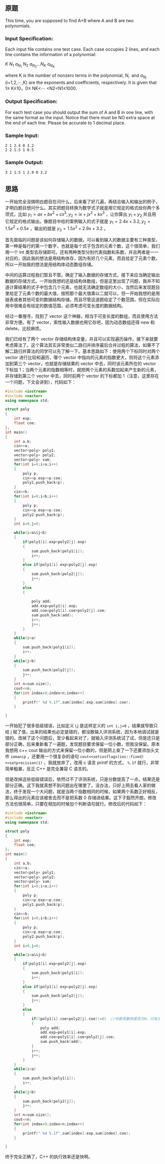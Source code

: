## 原题

This time, you are supposed to find A+B where A and B are two polynomials.

### Input Specification:

Each input file contains one test case. Each case occupies 2 lines, and each line contains the information of a polynomial:

 $K\ N_1\ a_{N_1}\ N_2\ a_{N_2}...N_K\ a_{N_K}$ 

where K is the number of nonzero terms in the polynomial, $N_i$ ​​ and $a_{N_i}$ (i=1,2,⋯,K) are the exponents and coefficients, respectively. It is given that 1≤ K≤10，0≤ N​K​​<⋯ <N​2​​<N​1​​≤1000.

### Output Specification:

For each test case you should output the sum of A and B in one line, with the same format as the input. Notice that there must be NO extra space at the end of each line. Please be accurate to 1 decimal place.

### Sample Input:

```
2 1 2.4 0 3.2
2 2 1.5 1 0.5
```

### Sample Output:

```
3 2 1.5 1 2.9 0 3.2
```

## 思路

一开始完全没搞明白题目在问什么，后来看了好几遍，再结合输入和输出的例子，才明白题目想问什么。其实把题目转换为数学式子就是用它规定的格式给你两个多项式，比如 $y_1=ax+bx^2+cx^3,y_2=ix+jx^2+kx^3$ ，让你算出 $y_1+y_2$ 并且用它规定的格式输出。像题目中给的案例输入的式子就是 $y_1=2.4x+3.2,y_2=1.5x^2+0.5x$ ，输出的就是 $y_3=1.5x^2+2.9x+3.2$ 。

首先面临的问题是该如何存储输入的数据，可以看到输入的数据主要有三种类型，第一种是每行的第一个数字，也就是每个式子包含的元素个数，这个很简单，我们用一个 int 类型去存储即可。还有两种类型分别代表指数和系数，并且两者是一一对应的，因此我的想法是用结构体存，因为有好几个元素，而且给定了元素个数，所以一开始我的想法是用结构体动态数组存储。

中间的运算过程我们暂且不管。确定了输入数据的存储方式，接下来应当确定输出数据的存储方式。一开始我想的还是结构体数组，但是这里出现了问题，我并不知道计算结果的式子中包含几个元素，也就无法确定数组的大小，当然后来发现题目里给定了元素个数的最大值，按照那个最大值乘以二就可以，但一开始我想的是用链表或者其他可变的数据结构存储，而且尽管这道题给定了个数范围，但在实际应用中很难会有给定的数值范围，必须考虑可变长度的数据结构。

经过一番搜寻，找到了 vector 这个神器，相当于可变长度的数组，而且使用方法非常方便。有了 vector，索性输入数据也用它存吧，因为动态数组还得 new 和 delete，比较麻烦。

我们已经有了两个 vector 存储结构体变量，并且可以实现遍历操作，接下来就要考虑算法了。这个算法其实非常类似二路归并排序最后合并过程的算法，如果不了解二路归并算法的同学可以先了解一下。基本思路如下：使用两个下标同时对两个 vector 进行比较和遍历，哪个 vector 中指向的元素的指数更大，则将这个元素添加到第三个 vector，也就是存储结果的 vector 中去，同时该元素所在的 vector 下标加 1；当两个元素的指数相等时，就把两个元素的系数加起来产生新的元素，并存储到第三个 vector 中去，同时前两个 vector 的下标都加 1（注意，这里存在一个问题，下文会讲到），代码如下：

```cpp
#include <iostream>
#include <vector>
using namespace std;

struct poly
{
    int exp;
    float coe;
};
int main()
{
    int a,b;
    cin>>a;
    vector<poly> poly1;
    vector<poly> poly2;
    vector<poly> sum;
    for(int i=0;i<a;i++)
    {
        poly p;
        cin>>p.exp>>p.coe;
        poly1.push_back(p);
    }
    cin>>b;
    for(int i=0;i<b;i++)
    {
        poly p;
        cin>>p.exp>>p.coe;
        poly2.push_back(p);
    }
    int i=0,j=0;

    while(i<a&&j<b)
    {
        if(poly1[i].exp>poly2[j].exp)
        {
            sum.push_back(poly1[i]);
            i++;
        }
        else if(poly1[i].exp<poly2[j].exp)
        {
            sum.push_back(poly2[j]);
            j++;
        }
        else
        {
            
            poly add;
            add.exp=poly1[i].exp;
            add.coe=poly1[i].coe+poly2[j].coe;
            sum.push_back(add);
            i++;
            j++;
        }
    }
    while(i<a)
    {
        sum.push_back(poly1[i]);
        i++;
    }
    while(j<b)
    {
        sum.push_back(poly2[j]);
        j++;
    }
    int n=sum.size();
    cout<<n;
    for(int index=0;index<n;index++)
    {
        printf(" %d %.1f",sum[index].exp,sum[index].coe);
    }

}

```

一开始犯了很多低级错误，比如定义 i,j 是这样定义的 `int i,j=0` ，结果就导致只给 j 赋了值，出来的结果也必定是错的，都没敢输入评测系统，因为本地调试就是错的。改掉了这个问题后，至少看起来对了，就输入评测系统试了试，但是还只是部分正确，后来重新看了一遍题，发现题目要求保留一位小数，但我没保留。原本我想用 c++ cout 输出的方式来保留一位小数的，但是网上查了一下还要添加头文件 `iomanip` ，还要用一个很复杂的语句 `cout<<setiosflags(ios::fixed)<<setprecision(1)` ，我就放弃了，改用 c 语言 printf 的方式， `%.1f` 就行，非常简单粗暴，反正 C++ 是完全兼容 C 语言的。

但是改掉这些低级错误后，依然过不了评测系统，只是分数提高了一点，结果还是部分正确。这下我就真想不到问题出在哪里了。没办法，只好上网去看人家的做法，终于发现一个大问题，就是当两个指数相同的时候，如果两个系数正好相反，那么得出的元素应该被舍去而不是把系数 0 存储进结果。这下子豁然开朗，修改方法也很简单，只要在相加的时候加个判断语句就行。修改后的代码如下：

```cpp
#include <iostream>
#include <vector>
using namespace std;

struct poly
{
    int exp;
    float coe;
};
int main()
{
    int a,b;
    cin>>a;
    vector<poly> poly1;
    vector<poly> poly2;
    vector<poly> sum;
    for(int i=0;i<a;i++)
    {
        poly p;
        cin>>p.exp>>p.coe;
        poly1.push_back(p);
    }
    cin>>b;
    for(int i=0;i<b;i++)
    {
        poly p;
        cin>>p.exp>>p.coe;
        poly2.push_back(p);
    }
    int i=0,j=0;

    while(i<a&&j<b)
    {
        if(poly1[i].exp>poly2[j].exp)
        {
            sum.push_back(poly1[i]);
            i++;
        }
        else if(poly1[i].exp<poly2[j].exp)
        {
            sum.push_back(poly2[j]);
            j++;
        }
        else
        {
            if((poly1[i].coe+poly2[j].coe)!=0)  //判断系数和是否为0，只有当非零的时候才加入sum，否则直接跳过
            {
                poly add;
                add.exp=poly1[i].exp;
                add.coe=poly1[i].coe+poly2[j].coe;
                sum.push_back(add);
            }
            i++;
            j++;
        }
    }
    while(i<a)
    {
        sum.push_back(poly1[i]);
        i++;
    }
    while(j<b)
    {
        sum.push_back(poly2[j]);
        j++;
    }
    int n=sum.size();
    cout<<n;
    for(int index=0;index<n;index++)
    {
        printf(" %d %.1f",sum[index].exp,sum[index].coe);
    }

}

```

终于完全正确了，C++ 的执行效率还是快啊。